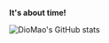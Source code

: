 **It's about time!**

![DioMao's GitHub stats](https://github-readme-stats.vercel.app/api?username=DioMao&show_icons=true&title_color=ffffff&icon_color=ffcc32&text_color=ffffff&bg_color=45,685454,685454,956c4d,be8b53,cc9651,e4ac51)
